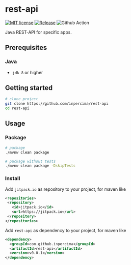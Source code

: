 # rest-api

[![MIT license](https://img.shields.io/badge/license-MIT-blue.svg)](./LICENSE.md)
[![Release](https://jitpack.io/v/inpercima/rest-api.svg)](https://jitpack.io/#inpercima/rest-api)
![Github Action](https://github.com/inpercima/rest-api/workflows/Java%20CI/badge.svg)

Java REST-API for specific apps.

## Prerequisites

### Java

* `jdk 8` or higher

## Getting started

```bash
# clone project
git clone https://github.com/inpercima/rest-api
cd rest-api
```

## Usage

### Package

```bash
# package
./mvnw clean package

# package without tests
./mvnw clean package -DskipTests
```

### Install

Add `jitpack.io` as repository to your project, for maven like

```xml
<repositories>
 <repository>
   <id>jitpack.io</id>
   <url>https://jitpack.io</url>
 </repository>
</repositories>
```

Add `rest-api` as dependency to your project, for maven like

```xml
<dependency>
  <groupId>com.github.inpercima</groupId>
  <artifactId>rest-api</artifactId>
  <version>v0.0.1</version>
</dependency>
```
